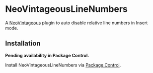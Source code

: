 # NeoVintageousLineNumbers

A [NeoVintageous](https://github.com/NeoVintageous/NeoVintageous) plugin to auto disable relative line numbers in Insert mode.

## Installation

**Pending availability in Package Control.**

Install NeoVintageousLineNumbers via [Package Control](https://packagecontrol.io/packages/NeoVintageousLineNumbers).
